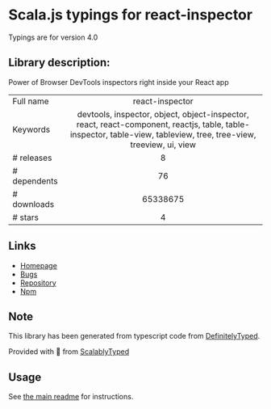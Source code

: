 
# Scala.js typings for react-inspector

Typings are for version 4.0

## Library description:
Power of Browser DevTools inspectors right inside your React app

|                    |                 |
| ------------------ | :-------------: |
| Full name          | react-inspector |
| Keywords           | devtools, inspector, object, object-inspector, react, react-component, reactjs, table, table-inspector, table-view, tableview, tree, tree-view, treeview, ui, view |
| # releases         | 8 |
| # dependents       | 76 |
| # downloads        | 65338675 |
| # stars            | 4 |

## Links
- [Homepage](https://github.com/xyc/react-inspector)
- [Bugs](https://github.com/xyc/react-inspector/issues)
- [Repository](https://github.com/xyc/react-inspector)
- [Npm](https://www.npmjs.com/package/react-inspector)
    


## Note
This library has been generated from typescript code from [DefinitelyTyped](https://definitelytyped.org).

Provided with :purple_heart: from [ScalablyTyped](https://github.com/oyvindberg/ScalablyTyped)

## Usage
See [the main readme](../../readme.md) for instructions.


